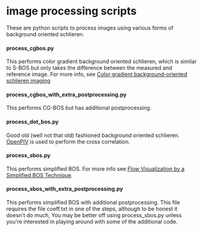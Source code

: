 image processing scripts
========================

These are python scripts to process images using various forms of background oriented schlieren.


#### process_cgbos.py
This performs color gradient background oriented schlieren, which is similar to S-BOS but only takes the difference between the measured and reference image.  For more info, see [Color gradient background-oriented schlieren imaging](https://www.researchgate.net/publication/303324452_Color_gradient_background-oriented_schlieren_imaging)

#### process_cgbos_with_extra_postprocessing.py
This performs CG-BOS but has additional postprocessing.

#### process_dot_bos.py
Good old (well not that old) fashioned background oriented schlieren.  [OpenPIV](http://www.openpiv.net/openpiv-python/) is used to perform the cross correlation.

#### process_sbos.py
This performs simplified BOS.  For more info see [Flow Visualization by a Simplified BOS Technique](https://www.researchgate.net/publication/268483453_Flow_Visualization_by_a_Simplified_BOS_Technique).

#### process_sbos_with_extra_postprocessing.py
This performs simplified BOS with additional postprocessing.  This file requires the file coeff.txt in one of the steps, although to be honest it doesn't do much, You may be better off using process_sbos.py unless you're interested in playing around with some of the additional code.

